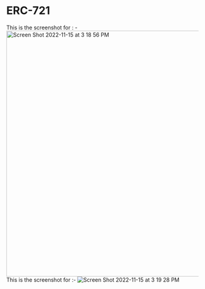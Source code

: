 # ERC-721
This is the screenshot for : -
<img width="645" alt="Screen Shot 2022-11-15 at 3 18 56 PM" src="https://user-images.githubusercontent.com/90866319/202027551-aeb0aef2-17ed-4db9-8dc0-10eeaa9bdd06.png">
This is the screenshot for :- 
![Screen Shot 2022-11-15 at 3 19 28 PM](https://user-images.githubusercontent.com/90866319/202027560-ea25607e-402a-42b6-9402-45b25160f3a9.png)

